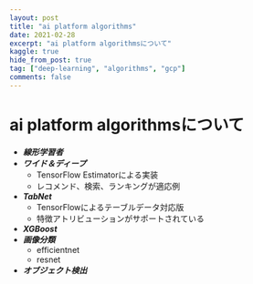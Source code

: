 ```yaml
---
layout: post
title: "ai platform algorithms"
date: 2021-02-28
excerpt: "ai platform algorithmsについて"
kaggle: true
hide_from_post: true
tag: ["deep-learning", "algorithms", "gcp"]
comments: false
---
```


# ai platform algorithmsについて
 - ***線形学習者***
 - ***ワイド＆ディープ***
   - TensorFlow Estimatorによる実装
   - レコメンド、検索、ランキングが適応例
 - ***TabNet***
   - TensorFlowによるテーブルデータ対応版
   - 特徴アトリビューションがサポートされている
 - ***XGBoost***
 - ***画像分類***
   - efficientnet
   - resnet
 - ***オブジェクト検出***
